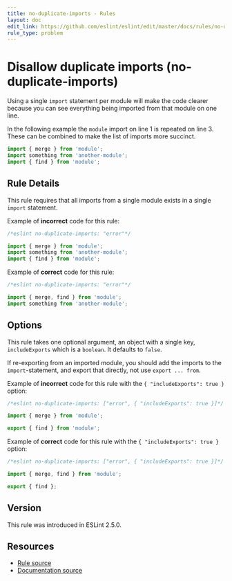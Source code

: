 ```yaml
---
title: no-duplicate-imports - Rules
layout: doc
edit_link: https://github.com/eslint/eslint/edit/master/docs/rules/no-duplicate-imports.md
rule_type: problem
---
```

<!-- Note: No pull requests accepted for this file. See README.md in the root directory for details. -->

# Disallow duplicate imports (no-duplicate-imports)

Using a single `import` statement per module will make the code clearer because you can see everything being imported from that module on one line.

In the following example the `module` import on line 1 is repeated on line 3. These can be combined to make the list of imports more succinct.

```js
import { merge } from 'module';
import something from 'another-module';
import { find } from 'module';
```

## Rule Details

This rule requires that all imports from a single module exists in a single `import` statement.

Example of **incorrect** code for this rule:

```js
/*eslint no-duplicate-imports: "error"*/

import { merge } from 'module';
import something from 'another-module';
import { find } from 'module';
```

Example of **correct** code for this rule:

```js
/*eslint no-duplicate-imports: "error"*/

import { merge, find } from 'module';
import something from 'another-module';
```

## Options

This rule takes one optional argument, an object with a single key, `includeExports` which is a `boolean`. It defaults to `false`.

If re-exporting from an imported module, you should add the imports to the `import`-statement, and export that directly, not use `export ... from`.

Example of **incorrect** code for this rule with the `{ "includeExports": true }` option:

```js
/*eslint no-duplicate-imports: ["error", { "includeExports": true }]*/

import { merge } from 'module';

export { find } from 'module';
```

Example of **correct** code for this rule with the `{ "includeExports": true }` option:

```js
/*eslint no-duplicate-imports: ["error", { "includeExports": true }]*/

import { merge, find } from 'module';

export { find };
```

## Version

This rule was introduced in ESLint 2.5.0.

## Resources

* [Rule source](https://github.com/eslint/eslint/tree/master/lib/rules/no-duplicate-imports.js)
* [Documentation source](https://github.com/eslint/eslint/tree/master/docs/rules/no-duplicate-imports.md)
